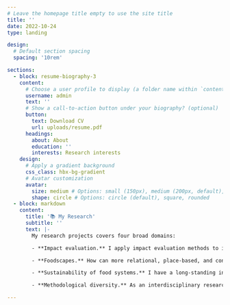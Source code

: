 ```yaml
---
# Leave the homepage title empty to use the site title
title: ''
date: 2022-10-24
type: landing

design:
  # Default section spacing
  spacing: '10rem'

sections:
  - block: resume-biography-3
    content:
      # Choose a user profile to display (a folder name within `content/authors/`)
      username: admin
      text: ''
      # Show a call-to-action button under your biography? (optional)
      button:
        text: Download CV
        url: uploads/resume.pdf
      headings:
        about: About
        education: ''
        interests: Research interests
    design:
      # Apply a gradient background
      css_class: hbx-bg-gradient
      # Avatar customization
      avatar:
        size: medium # Options: small (150px), medium (200px, default), large (320px), xl (400px), xxl (500px)
        shape: circle # Options: circle (default), square, rounded
  - block: markdown
    content:
      title: '📚 My Research'
      subtitle: ''
      text: |-
        My research projects covers four broad domains:

        - **Impact evaluation.** I apply impact evaluation methods to inform land-use decisions and interventions that advance sustainability goals. My current research focuses on assessing the role of *Community Forestry* (*Perhutanan Sosial*) in achieving environmental and social objectives in Indonesia. Previously, I have used similar approaches to [quantify the impact of nickel mining](https://www.cell.com/one-earth/fulltext/S2590-3322(24)00534-7) on deforestation and on the well-being of local communities in Sulawesi, Indonesia.  

        - **Foodscapes.** How can more relational, place-based, and context-sensitive perspectives help build healthier, more sustainable, and equitable food systems? Through the [Foodscapes project](https://blogs.kent.ac.uk/dice/2025/06/18/into-the-foodscapes-how-fishers-and-food-connect/), I explore how diverse communities—particularly those often excluded from decision-making—experience, perceive, and navigate food systems. Using the concept of *foodscapes*, I seek to illuminate these perspectives, emphasising the importance of centering local experiences to understand how people relate to food and how such engagements can shape pathways toward more desirable futures. 

        - **Sustainability of food systems.** I have a long-standing interest in the "food security vs forests" narrative and how it speaks to the broader environmental sustainability and food security debate, highlighting the complexity of these interactions. My research spans multiple contexts, including [dietary transitions in oil palm landscapes](https://www.frontiersin.org/journals/sustainable-food-systems/articles/10.3389/fsufs.2020.00039/full) and the role of aquatic foods in tropical forest settings. For example, I led a systematic literature review examining the influence of [forests on freshwater fish in the tropics](https://doi.org/10.1093/biosci/biaa021), and further assess its implications for food security and nutrition, with [Nigeria as a case study](https://journals.plos.org/plosone/article?id=10.1371/journal.pone.0218038). I have also investigated the contributions of [mangroves to fish consumption in Indonesia](https://www.sciencedirect.com/science/article/pii/S2542519623001961), and what implications this has for environmental conservation and food security outcomes. In relation to this work, I have contributed to a perspectives piece, focusing on how we can [leverage water and aquatic foods in agroecology](https://www.researchgate.net/publication/390764149_Water_and_aquatic_foods_in_revised_principles_of_agroecology_can_accelerate_food_systems_transformation), and how it can facilitate more effective and equitable pathways towards sustainable food systems. 

        - **Methodological diversity.** As an interdisciplinary researcher, I am interested in exploring a wide range of methods to generate diverse forms of evidence for addressing complex sustainability challenges. For example, I contributed to a paper,[ highlighting the value of qualitative approaches to impact evaluation](https://conbio.onlinelibrary.wiley.com/doi/10.1111/csp2.70102), and ways in which we can mainstream its use into biodiversity conservation. In particular, I am keen to examine the role of *Participatory Visual Methods* in producing types of knowledge that are often difficult to capture through conventional approaches, and in engaging different audiences, especially those beyond the academic sphere. I am also interested in how we can better co-produce knowledge that is both meaningful and applicable, and in developing stronger interdisciplinary and transdisciplinary approaches to research.

---
```

